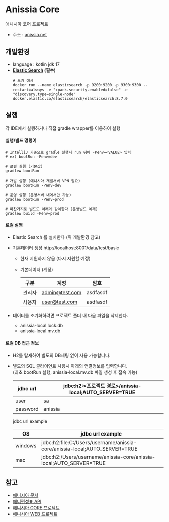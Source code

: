 # Anissia Core
애니시아 코어 프로젝트
- 주소 : [anissia.net](https://anissia.net)

## 개발환경
* language : kotlin jdk 17
* **[Elastic Search](https://www.elastic.co) (필수)**
  ```
  # 도커 예시
  docker run --name elasticsearch -p 9200:9200 -p 9300:9300 --restart=always -e "xpack.security.enabled=false" -e "discovery.type=single-node"  docker.elastic.co/elasticsearch/elasticsearch:8.7.0
  ```

## 실행
각 IDE에서 실행하거나 직접 gradle wrapper를 이용하여 실행


#### 실행/빌드 명령어
```
# IntelliJ 기준으로 gradle 실행시 run 뒤에 -Penv=<VALUE> 입력
# ex) bootRun -Penv=dev

# 로컬 실행 (기본값)
gradlew bootRun

# 개발 실행 (애니시아 개발서버 VPN 필요)
gradlew bootRun -Penv=dev

# 운영 실행 (운영서버 내에서만 가능)
gradlew bootRun -Penv=prod

# 마찬가지로 빌드도 아래와 같이한다 (운영빌드 예제)
gradlew build -Penv=prod
```

#### 로컬 실행
- Elastic Search 를 설치한다 (위 개발환경 참고)
- 기본데이터 생성 ~~http://localhost:8001/data/test/basic~~
    - 현재 지원하지 않음 (다시 지원할 예정)
    - 기본데이터 (계정)
      
      |구분|계정|암호|
      |---|---|---|
      |관리자|admin@test.com|asdfasdf|
      |사용자|user@test.com|asdfasdf|
    
- 데이터를 초기화하려면 프로젝트 폴더 내 다음 파일을 삭제한다.
    - anissia-local.lock.db
    - anissia-local.mv.db


#### 로컬 DB 접근 정보
   - H2를 탑재하여 별도의 DB세팅 없이 사용 가능합니다.
   - 별도의 SQL 클라이언트 사용시 아래의 연결정보를 입력합니다.\
     (최초 bootRun 실행, anissia-local.mv.db 파일 생성 후 접속 가능)
      
      |jdbc url| jdbc:h2:<프로젝트 경로>/anissia-local;AUTO_SERVER=TRUE |
      |--------------------------------------------------|---|
      |user| sa                                               |
      |password| anissia                                          |
      
      jdbc url example
      
      |OS|jdbc url example|
      |---|---|
      |windows|jdbc:h2:file:C:/Users/username/anissia-core/anissia-local;AUTO_SERVER=TRUE|
      |mac|jdbc:h2:/Users/username/anissia-core/anissia-local;AUTO_SERVER=TRUE|


## 참고 
* [애니시아 문서](https://github.com/anissia-net/document)
* [애니편성표 API](https://github.com/anissia-net/document/blob/main/api_anime_schdule.md)
* [애니시아 CORE 프로젝트](https://github.com/anissia-net/anissia-core)
* [애니시아 WEB 프로젝트](https://github.com/anissia-net/anissia-web)
